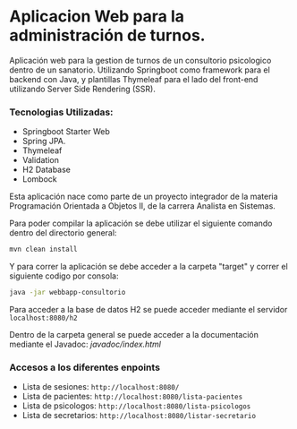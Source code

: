 # Aplicacion Web para la administración de turnos.
Aplicación web para la gestion de turnos de un consultorio psicologico dentro de un sanatorio. 
Utilizando Springboot como framework para el backend con Java, y plantillas Thymeleaf para el lado del front-end utilizando
Server Side Rendering (SSR).
### Tecnologias Utilizadas:
- Springboot Starter Web
- Spring JPA.
- Thymeleaf
- Validation
- H2 Database
- Lombock

Esta aplicación nace como parte de un proyecto integrador de la materia Programación Orientada a Objetos II, de la carrera
Analista en Sistemas.

Para poder compilar la aplicación se debe utilizar el siguiente comando dentro del directorio general:
~~~bash
mvn clean install
~~~

Y para correr la aplicación se debe acceder a la carpeta "target" y correr el siguiente codigo por consola:
~~~bash
java -jar webbapp-consultorio
~~~

Para acceder a la base de datos H2 se puede acceder mediante el servidor ``localhost:8080/h2``

Dentro de la carpeta general se puede acceder a la documentación mediante el Javadoc: _javadoc/index.html_

### Accesos a los diferentes enpoints

- Lista de sesiones: ``http://localhost:8080/``
- Lista de pacientes: ``http://localhost:8080/lista-pacientes``
- Lista de psicologos: ``http://localhost:8080/lista-psicologos``
- Lista de secretarios: ``http://localhost:8080/listar-secretario``